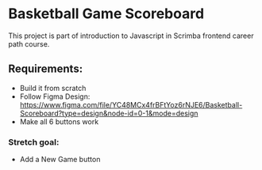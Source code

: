 # Basketball Game Scoreboard

This project is part of introduction to Javascript in Scrimba frontend career path course. 

## Requirements:

* Build it from scratch
* Follow Figma Design: https://www.figma.com/file/YC48MCx4frBFtYoz6rNJE6/Basketball-Scoreboard?type=design&node-id=0-1&mode=design
* Make all 6 buttons work

  
### Stretch goal:

* Add a New Game button

  
